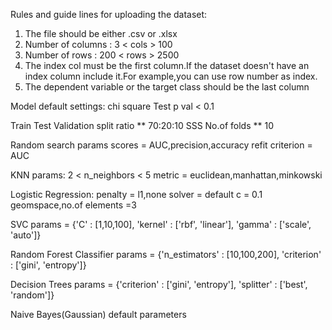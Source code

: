 Rules and guide lines for uploading the dataset:
1. The file should be either .csv or .xlsx
2. Number of columns : 3 < cols > 100
3. Number of rows : 200 < rows > 2500
4. The index col must be the first column.If the dataset doesn't have an index column include it.For example,you can use row number as index.
5. The dependent variable or the target class should be the last column

Model default settings:
chi square Test
p val < 0.1 

Train Test Validation split ratio ** 70:20:10
SSS No.of folds ** 10

Random search params
scores = AUC,precision,accuracy
refit criterion = AUC

KNN params:
2 < n_neighbors < 5
metric = euclidean,manhattan,minkowski

Logistic Regression:
penalty = l1,none
solver = default
c = 0.1 geomspace,no.of elements =3

SVC
params = {'C' : [1,10,100], 'kernel' : ['rbf', 'linear'], 'gamma' : ['scale', 'auto']}

Random Forest Classifier
params = {'n_estimators' : [10,100,200], 'criterion' : ['gini', 'entropy']}

Decision Trees
params = {'criterion' : ['gini', 'entropy'], 'splitter' : ['best', 'random']}

Naive Bayes(Gaussian)
default parameters